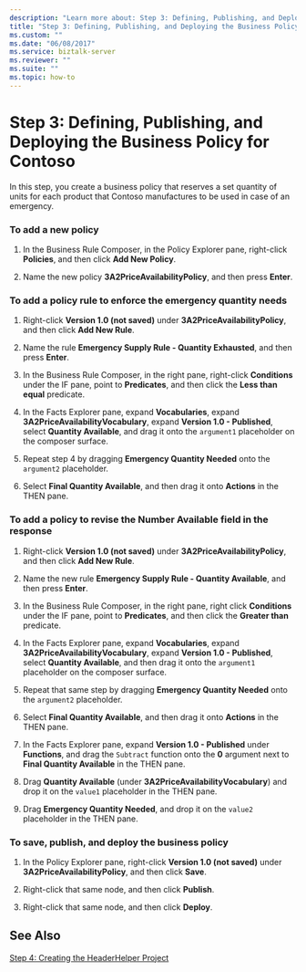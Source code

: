 ```yaml
---
description: "Learn more about: Step 3: Defining, Publishing, and Deploying the Business Policy for Contoso"
title: "Step 3: Defining, Publishing, and Deploying the Business Policy for Contoso"
ms.custom: ""
ms.date: "06/08/2017"
ms.service: biztalk-server
ms.reviewer: ""
ms.suite: ""
ms.topic: how-to
---
```

# Step 3: Defining, Publishing, and Deploying the Business Policy for Contoso
In this step, you create a business policy that reserves a set quantity of units for each product that Contoso manufactures to be used in case of an emergency.  
  
### To add a new policy  
  
1.  In the Business Rule Composer, in the Policy Explorer pane, right-click **Policies**, and then click **Add New Policy**.  
  
2.  Name the new policy **3A2PriceAvailabilityPolicy**, and then press **Enter**.  
  
### To add a policy rule to enforce the emergency quantity needs  
  
1.  Right-click **Version 1.0 (not saved)** under **3A2PriceAvailabilityPolicy**, and then click **Add New Rule**.  
  
2.  Name the rule **Emergency Supply Rule - Quantity Exhausted**, and then press **Enter**.  
  
3.  In the Business Rule Composer, in the right pane, right-click **Conditions** under the IF pane, point to **Predicates**, and then click the **Less than equal** predicate.  
  
4.  In the Facts Explorer pane, expand **Vocabularies**, expand **3A2PriceAvailabilityVocabulary**, expand **Version 1.0 - Published**, select **Quantity Available**, and drag it onto the `argument1` placeholder on the composer surface.  
  
5.  Repeat step 4 by dragging **Emergency Quantity Needed** onto the `argument2` placeholder.  
  
6.  Select **Final Quantity Available**, and then drag it onto **Actions** in the THEN pane.  
  
### To add a policy to revise the Number Available field in the response  
  
1.  Right-click **Version 1.0 (not saved)** under **3A2PriceAvailabilityPolicy**, and then click **Add New Rule**.  
  
2.  Name the new rule **Emergency Supply Rule - Quantity Available**, and then press **Enter**.  
  
3.  In the Business Rule Composer, in the right pane, right click **Conditions** under the IF pane, point to **Predicates**, and then click the **Greater than** predicate.  
  
4.  In the Facts Explorer pane, expand **Vocabularies**, expand **3A2PriceAvailabilityVocabulary**, expand **Version 1.0 - Published**, select **Quantity Available**, and then drag it onto the `argument1` placeholder on the composer surface.  
  
5.  Repeat that same step by dragging **Emergency Quantity Needed** onto the `argument2` placeholder.  
  
6.  Select **Final Quantity Available**, and then drag it onto **Actions** in the THEN pane.  
  
7.  In the Facts Explorer pane, expand **Version 1.0 - Published** under **Functions**, and drag the `Subtract` function onto the **0** argument next to **Final Quantity Available** in the THEN pane.  
  
8.  Drag **Quantity Available** (under **3A2PriceAvailabilityVocabulary**) and drop it on the `value1` placeholder in the THEN pane.  
  
9. Drag **Emergency Quantity Needed**, and drop it on the `value2` placeholder in the THEN pane.  
  
### To save, publish, and deploy the business policy  
  
1.  In the Policy Explorer pane, right-click **Version 1.0 (not saved)** under **3A2PriceAvailabilityPolicy**, and then click **Save**.  
  
2.  Right-click that same node, and then click **Publish**.  
  
3.  Right-click that same node, and then click **Deploy**.  
  
## See Also  
 [Step 4: Creating the HeaderHelper Project](../../adapters-and-accelerators/accelerator-rosettanet/step-4-creating-the-headerhelper-project.md)
